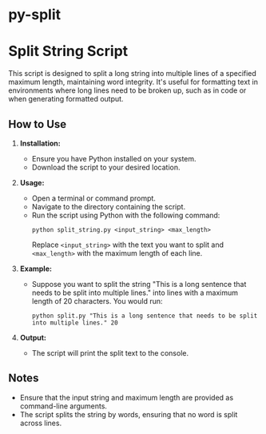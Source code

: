 # py-split

# Split String Script

This script is designed to split a long string into multiple lines of a specified maximum length, maintaining word integrity. It's useful for formatting text in environments where long lines need to be broken up, such as in code or when generating formatted output.

## How to Use

1. **Installation:**
   - Ensure you have Python installed on your system.
   - Download the script to your desired location.

2. **Usage:**
   - Open a terminal or command prompt.
   - Navigate to the directory containing the script.
   - Run the script using Python with the following command:
     ```
     python split_string.py <input_string> <max_length>
     ```
     Replace `<input_string>` with the text you want to split and `<max_length>` with the maximum length of each line.

3. **Example:**
   - Suppose you want to split the string "This is a long sentence that needs to be split into multiple lines." into lines with a maximum length of 20 characters. You would run:
     ```
     python split.py "This is a long sentence that needs to be split into multiple lines." 20
     ```

4. **Output:**
   - The script will print the split text to the console.

## Notes
- Ensure that the input string and maximum length are provided as command-line arguments.
- The script splits the string by words, ensuring that no word is split across lines.
